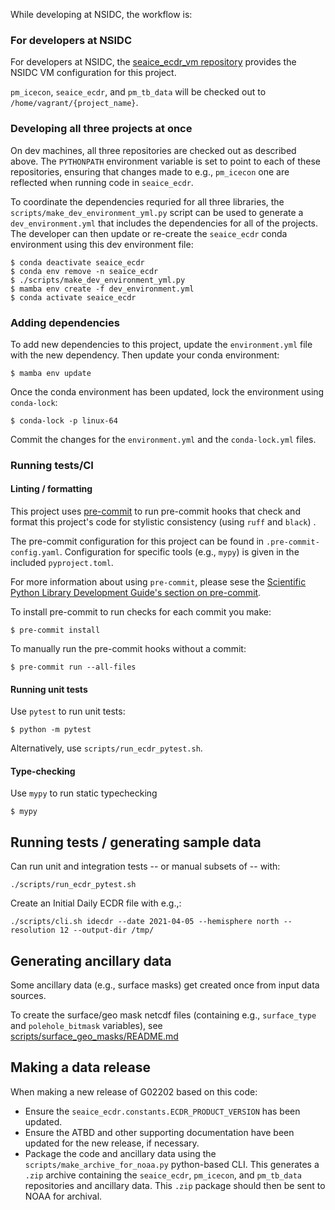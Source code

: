 While developing at NSIDC, the workflow is:

### For developers at NSIDC

For developers at NSIDC, the [seaice_ecdr_vm
repository](https://bitbucket.org/nsidc/seaice_ecdr_vm/src/main/) provides the
NSIDC VM configuration for this project.

`pm_icecon`, `seaice_ecdr`, and `pm_tb_data` will be checked out to
`/home/vagrant/{project_name}`.

### Developing all three projects at once

On dev machines, all three repositories are checked out as described above. The
`PYTHONPATH` environment variable is set to point to each of these repositories,
ensuring that changes made to e.g., `pm_icecon` one are reflected when running
code in `seaice_ecdr`.

To coordinate the dependencies requried for all three libraries, the
`scripts/make_dev_environment_yml.py` script can be used to generate a
`dev_environment.yml` that includes the dependencies for all of the
projects. The developer can then update or re-create the `seaice_ecdr` conda
environment using this dev environment file:


```
$ conda deactivate seaice_ecdr
$ conda env remove -n seaice_ecdr
$ ./scripts/make_dev_environment_yml.py
$ mamba env create -f dev_environment.yml
$ conda activate seaice_ecdr
```

### Adding dependencies

To add new dependencies to this project, update the `environment.yml` file with
the new dependency. Then update your conda environment:

```
$ mamba env update
```

Once the conda environment has been updated, lock the environment using `conda-lock`:

```
$ conda-lock -p linux-64
```

Commit the changes for the `environment.yml` and the `conda-lock.yml` files.


### Running tests/CI

#### Linting / formatting
This project uses [pre-commit](https://pre-commit.com/) to run pre-commit hooks
that check and format this project's code for stylistic consistency (using
`ruff` and `black`) .

The pre-commit configuration for this project can be found in
`.pre-commit-config.yaml`. Configuration for specific tools (e.g., `mypy`) is
given in the included `pyproject.toml`.

For more information about using `pre-commit`, please sese the [Scientific
Python Library Development Guide's section on
pre-commit](https://learn.scientific-python.org/development/guides/gha-basic/#pre-commit).

To install pre-commit to run checks for each commit you make:

```
$ pre-commit install
```

To manually run the pre-commit hooks without a commit:

```
$ pre-commit run --all-files
```

#### Running unit tests

Use `pytest` to run unit tests:

```
$ python -m pytest
```

Alternatively, use `scripts/run_ecdr_pytest.sh`.

#### Type-checking

Use `mypy` to run static typechecking

```
$ mypy
```

## Running tests / generating sample data

Can run unit and integration tests -- or manual subsets of -- with:
    
    ./scripts/run_ecdr_pytest.sh

Create an Initial Daily ECDR file with e.g.,:

    ./scripts/cli.sh idecdr --date 2021-04-05 --hemisphere north --resolution 12 --output-dir /tmp/


## Generating ancillary data

Some ancillary data (e.g., surface masks) get created once from input data
sources.

To create the surface/geo mask netcdf files (containing e.g., `surface_type` and
`polehole_bitmask` variables), see
[scripts/surface_geo_masks/README.md](scripts/surface_geo_masks/README.md)


## Making a data release

When making a new release of G02202 based on this code:

* Ensure the `seaice_ecdr.constants.ECDR_PRODUCT_VERSION` has been updated.
* Ensure the ATBD and other supporting documentation have been updated for the
  new release, if necessary.
* Package the code and ancillary data using the
  `scripts/make_archive_for_noaa.py` python-based CLI. This generates a `.zip`
  archive containing the `seaice_ecdr`, `pm_icecon`, and `pm_tb_data`
  repositories and ancillary data. This `.zip` package should then be sent to
  NOAA for archival.
